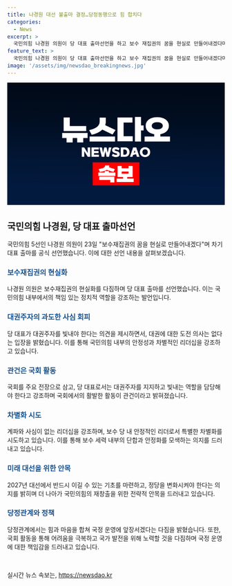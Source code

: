 ```yaml
---
title: 나경원 대선 불출마 결정…당정동행으로 힘 합치다
categories:
  - News
excerpt: >
  국민의힘 나경원 의원이 당 대표 출마선언을 하고 보수 재집권의 꿈을 현실로 만들어내겠다며 한동훈 전 비대위원장을 겨냥했다. 대권 주자가 아닌 대표는 대선주자를 빛나게 해야하며, 계파 없이 대표 직무를 수행할 것이라 강조했다. 또한, 국회를 중심으로 국정을 이끌어 나갈 것을 강조하며, 윤석열 정부 성공과 국민의힘의 정권 재창출을 위해 헌신하겠다고 밝혔다.
feature_text: >
  국민의힘 나경원 의원이 당 대표 출마선언을 하고 보수 재집권의 꿈을 현실로 만들어내겠다며 한동훈 전 비대위원장을 겨냥했다. 대권 주자가 아닌 대표는 대선주자를 빛나게 해야하며, 계파 없이 대표 직무를 수행할 것이라 강조했다. 또한, 국회를 중심으로 국정을 이끌어 나갈 것을 강조하며, 윤석열 정부 성공과 국민의힘의 정권 재창출을 위해 헌신하겠다고 밝혔다.
image: '/assets/img/newsdao_breakingnews.jpg'
---
```


<p><img src="/assets/img/newsdao_breakingnews.jpg" alt="koreaapp 속보" /></p>

<h2 data-ke-size="size26">국민의힘 나경원, 당 대표 출마선언</h2>

<p data-ke-size="size16">국민의힘 5선인 나경원 의원이 23일 "보수재집권의 꿈을 현실로 만들어내겠다"며 차기 대표 출마를 공식 선언했습니다. 이에 대한 선언 내용을 살펴보겠습니다.</p>

<h3><b><span style="color: #1a5490;">보수재집권의 현실화</span></b></h3>

<p data-ke-size="size16">나경원 의원은 보수재집권의 현실화를 다짐하며 당 대표 출마를 선언했습니다. 이는 국민의힘 내부에서의 책임 있는 정치적 역할을 강조하는 발언입니다.</p>

<h3><b><span style="color: #1a5490;">대권주자의 과도한 사심 회피</span></b></h3>

<p data-ke-size="size16">당 대표가 대권주자를 빛내야 한다는 의견을 제시하면서, 대권에 대한 도전 의사는 없다는 입장을 밝혔습니다. 이를 통해 국민의힘 내부의 안정성과 차별적인 리더십을 강조하고 있습니다.</p>

<h3><b><span style="color: #1a5490;">관건은 국회 활동</span></b></h3>

<p data-ke-size="size16">국회를 주요 전장으로 삼고, 당 대표로서는 대권주자를 지지하고 빛내는 역할을 담당해야 한다고 강조하며 국회에서의 활발한 활동이 관건이라고 밝혀졌습니다.</p>

<h3><b><span style="color: #1a5490;">차별화 시도</span></b></h3>

<p data-ke-size="size16">계파와 사심이 없는 리더십을 강조하며, 보수 당 내 안정적인 리더로서 특별한 차별화를 시도하고 있습니다. 이를 통해 보수 세력 내부의 단합과 안정화를 모색하는 의지를 드러내고 있습니다.</p>

<h3><b><span style="color: #1a5490;">미래 대선을 위한 안목</span></b></h3>

<p data-ke-size="size16">2027년 대선에서 반드시 이길 수 있는 기초를 마련하고, 정당을 변화시켜야 한다는 의지를 밝히며 더 나아가 국민의힘의 재창출을 위한 전략적 안목을 드러내고 있습니다.</p>

<h3><b><span style="color: #1a5490;">당정관계와 정책</span></b></h3>

<p data-ke-size="size16">당정관계에서는 힘과 마음을 합쳐 국정 운영에 앞장서겠다는 다짐을 밝혔습니다. 또한, 국회 활동을 통해 어려움을 극복하고 국가 발전을 위해 노력할 것을 다짐하며 국정 운영에 대한 책임감을 드러내고 있습니다.</p>

<p data-ke-size="size16">&nbsp;</p>
실시간 뉴스 속보는, <a href="https://newsdao.kr" rel="dofollow">https://newsdao.kr</a>


